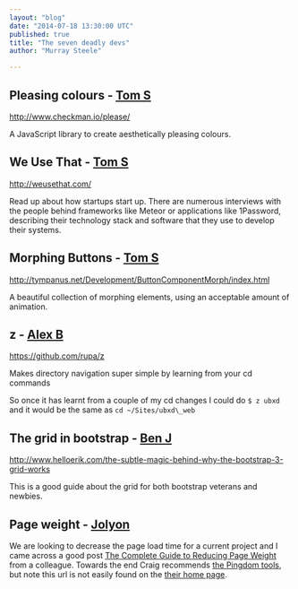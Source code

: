 ```yaml
---
layout: "blog"
date: "2014-07-18 13:30:00 UTC"
published: true
title: "The seven deadly devs"
author: "Murray Steele"

---
```


## Pleasing colours - [Tom S](http://www.unboxedconsulting.com/people/tom-sabin)  http://www.checkman.io/please/  A JavaScript library to create aesthetically pleasing colours.  ## We Use That - [Tom S](http://www.unboxedconsulting.com/people/tom-sabin)  http://weusethat.com/  Read up about how startups start up. There are numerous interviews with the people behind frameworks like Meteor or applications like 1Password, describing their technology stack and software that they use to develop their systems.  ## Morphing Buttons - [Tom S](http://www.unboxedconsulting.com/people/tom-sabin)  http://tympanus.net/Development/ButtonComponentMorph/index.html  A beautiful collection of morphing elements, using an acceptable amount of animation.  ## z - [Alex B](http://twitter.com/alexanderbobin)  https://github.com/rupa/z  Makes directory navigation super simple by learning from your cd commands  So once it has learnt from a couple of my cd changes I could do ``$ z ubxd`` and it would be the same as ``cd ~/Sites/ubxd\_web``  ## The grid in bootstrap - [Ben J](http://www.unboxedconsulting.com/people/ben-janecke)  http://www.helloerik.com/the-subtle-magic-behind-why-the-bootstrap-3-grid-works  This is a good guide about the grid for both bootstrap veterans and newbies.  ## Page weight - [Jolyon](http://www.unboxedconsulting.com/people/jolyon-pawlyn)  We are looking to decrease the page load time for a current project and I came across a good post [The Complete Guide to Reducing Page Weight](http://www.sitepoint.com/complete-guide-reducing-page-weight/) from a colleague. Towards the end Craig recommends [the Pingdom tools](http://tools.pingdom.com/), but note this url is not easily found on the [their home page](http://www.pingdom.com).


